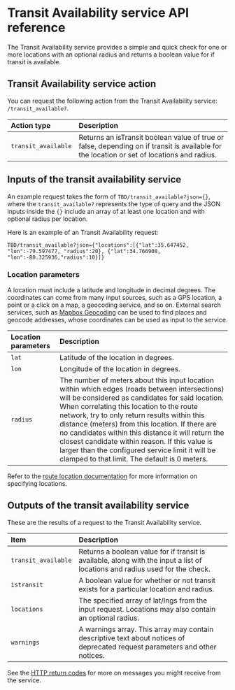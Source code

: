# Transit Availability service API reference

The Transit Availability service provides a simple and quick check for one or more locations with an optional radius and returns a boolean value for if transit is available.

## Transit Availability service action

You can request the following action from the Transit Availability service: `/transit_available?`.

| Action type | Description |
| :--------- | :----------- |
| `transit_available` | Returns an isTransit boolean value of true or false, depending on if transit is available for the location or set of locations and radius. |

## Inputs of the transit availability service

An example request takes the form of `TBD/transit_available?json={}`, where the `transit_available?` represents the type of query and the JSON inputs inside the ``{}`` include an array of at least one location and with optional radius per location.

Here is an example of an Transit Availability request:
```
TBD/transit_available?json={"locations":[{"lat":35.647452, "lon":-79.597477, "radius":20}, {"lat":34.766908, "lon":-80.325936,"radius":10}]}
```

### Location parameters

A location must include a latitude and longitude in decimal degrees. The coordinates can come from many input sources, such as a GPS location, a point or a click on a map, a geocoding service, and so on. External search services, such as [Mapbox Geocoding](https://www.mapbox.com/api-documentation/#geocoding) can be used to find places and geocode addresses, whose coordinates can be used as input to the service.

| Location parameters | Description |
| :--------- | :----------- |
| `lat` | Latitude of the location in degrees. |
| `lon` | Longitude of the location in degrees. |
| `radius` | The number of meters about this input location within which edges (roads between intersections) will be considered as candidates for said location. When correlating this location to the route network, try to only return results within this distance (meters) from this location. If there are no candidates within this distance it will return the closest candidate within reason. If this value is larger than the configured service limit it will be clamped to that limit. The default is 0 meters. |

Refer to the [route location documentation](/turn-by-turn/api-reference.md#locations) for more information on specifying locations.

## Outputs of the transit availability service

These are the results of a request to the Transit Availability service.

| Item | Description |
| :---- | :----------- |
| `transit_available` | Returns a boolean value for if transit is available, along with the input a list of locations and radius used for the check.|
| `istransit` | A boolean value for whether or not transit exists for a particular location and radius.
| `locations` | The specified array of lat/lngs from the input request.  Locations may also contain an optional radius. |
| `warnings`  | A warnings array. This array may contain descriptive text about notices of deprecated request parameters and other notices. |  

See the [HTTP return codes](/turn-by-turn/api-reference.md#http-status-codes-and-conditions) for more on messages you might receive from the service.

